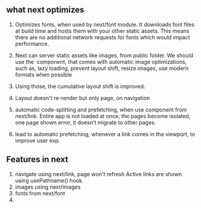 ## what next optimizes
1. Optimizes fonts, when used by next/font module. It downloads font files at build time and hosts them with your other static assets. This means there are no additional network requests for fonts which would impact performance.

2. Next can server static assets like images, from public folder. We should use the <Image> component, that comes with automatic image optimizations, such as, lazy loading, prevent layout shift, resize images, use modern formats when possible

3. Using those, the cumulative layout shift is improved.

4. Layout doesn't re-render but only page, on navigation
5. automatic code-splitting and prefetching, when use <Link> component from next/link. Entire app is not loaded at once, the pages become isolated, one page shown error, it doesn't migrate to other pages.
6. <Link> lead to automatic prefetching, whenever a link comes in the viewport, to improve user exp.

## Features in next
1. navigate using next/link, page won't refresh
    Active links are shown using usePathname() hook.
2. images using next/images
3. fonts from next/font
4.
